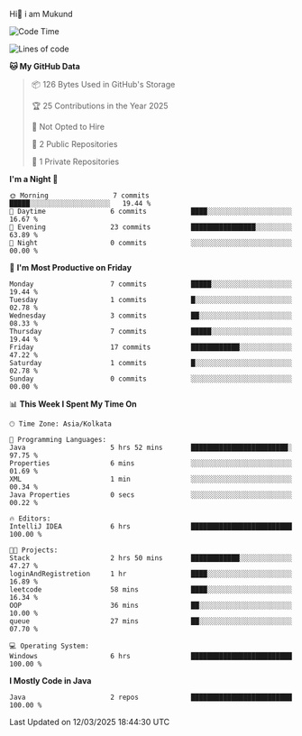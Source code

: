   Hi👋 i am Mukund
<!--
**MukundAkabari/MukundAkabari** is a ✨ _special_ ✨ repository because its `README.md` (this file) appears on your GitHub profile.

Here are some ideas to get you started:

- 🔭 I’m currently working Java
- 🌱 I’m currently learning Sping booy ,Java  ...

<!--START_SECTION:waka-->
![Code Time](http://img.shields.io/badge/Code%20Time-48%20hrs%2024%20mins-blue)

![Lines of code](https://img.shields.io/badge/From%20Hello%20World%20I%27ve%20Written-3.8%20thousand%20lines%20of%20code-blue)

**🐱 My GitHub Data** 

> 📦 126 Bytes Used in GitHub's Storage 
 > 
> 🏆 25 Contributions in the Year 2025
 > 
> 🚫 Not Opted to Hire
 > 
> 📜 2 Public Repositories 
 > 
> 🔑 1 Private Repositories 
 > 
**I'm a Night 🦉** 

```text
🌞 Morning                7 commits           █████░░░░░░░░░░░░░░░░░░░░   19.44 % 
🌆 Daytime                6 commits           ████░░░░░░░░░░░░░░░░░░░░░   16.67 % 
🌃 Evening                23 commits          ████████████████░░░░░░░░░   63.89 % 
🌙 Night                  0 commits           ░░░░░░░░░░░░░░░░░░░░░░░░░   00.00 % 
```
📅 **I'm Most Productive on Friday** 

```text
Monday                   7 commits           █████░░░░░░░░░░░░░░░░░░░░   19.44 % 
Tuesday                  1 commits           █░░░░░░░░░░░░░░░░░░░░░░░░   02.78 % 
Wednesday                3 commits           ██░░░░░░░░░░░░░░░░░░░░░░░   08.33 % 
Thursday                 7 commits           █████░░░░░░░░░░░░░░░░░░░░   19.44 % 
Friday                   17 commits          ████████████░░░░░░░░░░░░░   47.22 % 
Saturday                 1 commits           █░░░░░░░░░░░░░░░░░░░░░░░░   02.78 % 
Sunday                   0 commits           ░░░░░░░░░░░░░░░░░░░░░░░░░   00.00 % 
```


📊 **This Week I Spent My Time On** 

```text
🕑︎ Time Zone: Asia/Kolkata

💬 Programming Languages: 
Java                     5 hrs 52 mins       ████████████████████████░   97.75 % 
Properties               6 mins              ░░░░░░░░░░░░░░░░░░░░░░░░░   01.69 % 
XML                      1 min               ░░░░░░░░░░░░░░░░░░░░░░░░░   00.34 % 
Java Properties          0 secs              ░░░░░░░░░░░░░░░░░░░░░░░░░   00.22 % 

🔥 Editors: 
IntelliJ IDEA            6 hrs               █████████████████████████   100.00 % 

🐱‍💻 Projects: 
Stack                    2 hrs 50 mins       ████████████░░░░░░░░░░░░░   47.27 % 
loginAndRegistretion     1 hr                ████░░░░░░░░░░░░░░░░░░░░░   16.89 % 
leetcode                 58 mins             ████░░░░░░░░░░░░░░░░░░░░░   16.34 % 
OOP                      36 mins             ██░░░░░░░░░░░░░░░░░░░░░░░   10.00 % 
queue                    27 mins             ██░░░░░░░░░░░░░░░░░░░░░░░   07.70 % 

💻 Operating System: 
Windows                  6 hrs               █████████████████████████   100.00 % 
```

**I Mostly Code in Java** 

```text
Java                     2 repos             █████████████████████████   100.00 % 
```




 Last Updated on 12/03/2025 18:44:30 UTC
<!--END_SECTION:waka-->
